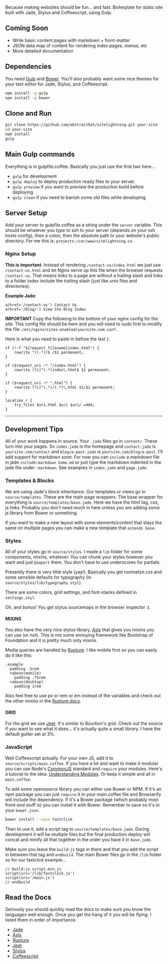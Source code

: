 Because making websites should be fun... and fast. Boilerplate for static site built with Jade, Stylus and Coffeescript, using Gulp.

## Coming Soon
- Write basic content pages with markdown + front-matter
- JSON data map of content for rendering index pages, menus, etc
- More detailed documentation

## Dependencies
You need [Gulp](http://gulpjs.com/) and [Bower](http://bower.io/). You'll also probably want some nice themes for your text editor for Jade, Stylus, and Coffeescript.

```bash
npm install -g gulp
npm install -g bower
```

## Clone and Run

```bash
git clone https://github.com/abstracthat/sitelightning.git your-site
cd your-site
npm install
gulp
```

## Main Gulp commands
Everything is in gulpfile.coffee. Basically you just use the first two here...

- `gulp` for development
- `gulp deploy` to deploy production ready files to your server.
- `gulp preview` if you want to preview the production build before deploying
- `gulp clean` if you need to banish some old files while developing

## Server Setup
Add your server to gulpfile.coffee as a string under the `server` variable. This should be whatever you type to ssh to your server (depends on your ssh hosts config), then a colon, then the absolute path to your website's public directory. For me this is: `projects:/var/www/sitelightning.co`.

### Nginx Setup
**This is important**. Instead of rendering `/contact-us/index.html` we just use `/contact-us.html` and let Nginx serve up this file when the browser requests `/contact-us`. That means links to a page are without a trailing slash and links to a folder index include the trailing slash (just like unix files and directories).

**Example Jade**:

```jade
a(href='/contact-us') Contact Us
a(href='/blog/') View the Blog Index
```

**IMPORTANT**
Copy the following to the bottom of your nginx config for the site. This config file should be here and you will need to sudo first to modify the file: `/etc/nginx/sites-enabled/yoursite.com.conf`.

Here is what you need to paste in before the last `}`.

```
if (!-f "${request_filename}index.html") {
    rewrite ^/(.*)/$ /$1 permanent;
}

if ($request_uri ~* "/index.html") {
    rewrite (?i)^(.*)index\.html$ $1 permanent;
}

if ($request_uri ~* ".html") {
    rewrite (?i)^(.*)/(.*)\.html $1/$2 permanent;
}

location / {
    try_files $uri.html $uri $uri/ =404;
}
```

---

## Development Tips
All of your work happens in source. Your `.jade` files go in `content/`. These turn into your pages. So `index.jade` is the homepage and `contact.jade` is `yoursite.com/contact` and `blog/a-post.jade` is `yoursite.com/blog/a-post`. I'll add support for markdown soon. For now you can `include` a markdown file in jade `include:markdown home.md` or just type the markdown indented in the jade file under `:markdown`. See examples in `index.jade` and `page.jade`.

### Templates & Blocks
We are using Jade's block inheritance. Our templates or views go in `source/templates`. These are the main page wrappers. The base wrapper for everything is `source/templates/base.jade`. Here we have the html tag, css, js links. Probably you don't need much in here unless you are adding some js library from Bower or something.

If you want to make a new layout with some elements/content that stays the same on multiple pages you can make a new template that `extends base`.

### Styles
All of your styles go in `source/styles`. I made a `lib` folder for some components, mixins, whatever. You can chunk your styles however you want and just `@import` them. You don't have to use underscores for partials.

Presently there is very little style (yay!). Basically you get normalize.css and some sensible defaults for typography (in `source/styles/lib/typography.styl`).

There are some colors, grid settings, and font-stacks defined in `settings.styl`.

Oh, and bonus! You get stylus sourcemaps in the browser inspector :).

#### MIXINS
You also have the very nice stylus library, [Axis](http://axis.netlify.com/) that gives you mixins you can use (or not). This is not some annoying framework like Bootstrap of Foundation and it is pretty much only mixins.

Media queries are handled by [Rupture](http://jenius.github.io/rupture/). I like mobile first so you can easily do it like this:

```stylus
.example
  padding .5rem
  +above(mobile)
    padding .75rem
  +above(desktop)
    padding 1rem
```

Also feel free to use px or rem or em instead of the variables and check out the other mixins in the [Rupture docs](http://jenius.github.io/rupture/).

#### GRID
For the grid we use [Jeet](http://jeet.gs/). It's similar to Bourbon's grid. Check out the source if you want to see what it does... it's actually quite a small library. I have the default gutter set at 3%.

### JavaScript
Well Coffeescript actually. For your own JS, add it to `source/scripts/main.coffee`. If you have a lot and want to make it modular you can use Node's [CommonJS](http://wiki.commonjs.org/wiki/CommonJS) standard and `require` your modules. Here's a tutorial to the idea: [Understanding Modules](http://www.sitepoint.com/understanding-module-exports-exports-node-js/). Or keep it simple and all in `main.coffee`.

To add some opensource library you can either use Bower or NPM. If it's an npm package you can just `require` it in your main.coffee file and Browserify will include the dependency. If it's a Bower package (which probably most front-end stuff is) you can install it with Bower. Remember to save so it's in your `bower.json`.

```bash
bower install --save fastclick
```

Then to use it, add a script tag to `source/templates/base.jade`. During development it will be multiple files but the final production deploy will concat and minify all that together in the order you have it in `base.jade`.

Make sure you leave the `build:js` tags in there and that you add the script in between that tag and `endbuild`. The main Bower files go in the `/lib` folder so for our fastclick example...

```jade
// build:js script.min.js
script(src='/lib/fastclick.js')
script(src='/main.js')
// endbuild
```

## Read the Docs
Seriously you should quickly read the docs to make sure you know the languages well enough. Once you get the hang of it you will be flying. I listed them in order of importance.

- [Jade](http://jade-lang.com/reference)
- [Axis](http://axis.netlify.com/)
- [Rupture](http://jenius.github.io/rupture/)
- [Jeet](http://jeet.gs/)
- [Stylus](http://learnboost.github.io/stylus/)
- [Coffeescript](http://coffeescript.org/)
